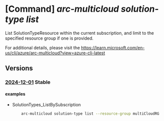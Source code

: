 # [Command] _arc-multicloud solution-type list_

List SolutionTypeResource within the current subscription, and limit to the specified resource group if one is provided.

For additional details, please visit the https://learn.microsoft.com/en-us/cli/azure/arc-multicloud?view=azure-cli-latest

## Versions

### [2024-12-01](/Resources/mgmt-plane/L3N1YnNjcmlwdGlvbnMve30vcHJvdmlkZXJzL21pY3Jvc29mdC5oeWJyaWRjb25uZWN0aXZpdHkvc29sdXRpb250eXBlcw==/2024-12-01.xml) **Stable**

<!-- mgmt-plane /subscriptions/{}/providers/microsoft.hybridconnectivity/solutiontypes 2024-12-01 -->
<!-- mgmt-plane /subscriptions/{}/resourcegroups/{}/providers/microsoft.hybridconnectivity/solutiontypes 2024-12-01 -->

#### examples

- SolutionTypes_ListBySubscription
    ```bash
        arc-multicloud solution-type list --resource-group multiCloudRG --subscription 2c60e476-6048-5ff0-9635-373175a378d9
    ```
